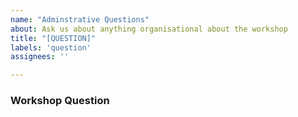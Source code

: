 ```yaml
---
name: "Adminstrative Questions"
about: Ask us about anything organisational about the workshop
title: "[QUESTION]"
labels: 'question'
assignees: ''

---
```

<!-- Thank you for getting in touch. These HTML comments will not render in the issue, but you can delete them once you've read them if you prefer! -->

### Workshop Question
<!-- Please ask us anything about the workshop. We will try to get back quickly with an answer -->
